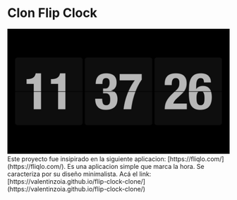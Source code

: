 # Clon Flip Clock
<img src='./images/valentinzoia.github.io_flip-clock-clone_(High Res).png'>
Este proyecto fue insipirado en la siguiente aplicacion: [https://fliqlo.com/](https://fliqlo.com/).
Es una aplicacion simple que marca la hora. Se caracteriza por su diseño minimalista.
Acá el link: [https://valentinzoia.github.io/flip-clock-clone/](https://valentinzoia.github.io/flip-clock-clone/)
